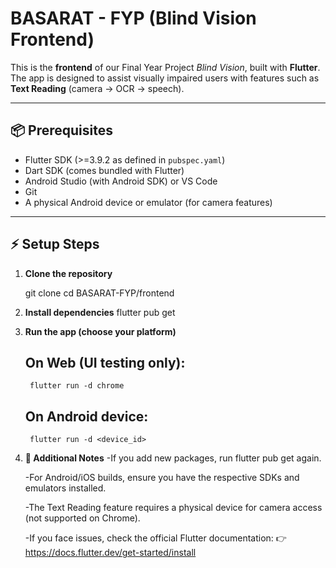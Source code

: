 # BASARAT - FYP (Blind Vision Frontend)

This is the **frontend** of our Final Year Project *Blind Vision*, built with **Flutter**.  
The app is designed to assist visually impaired users with features such as **Text Reading** (camera → OCR → speech).  

---

## 📦 Prerequisites
- Flutter SDK (>=3.9.2 as defined in `pubspec.yaml`)
- Dart SDK (comes bundled with Flutter)
- Android Studio (with Android SDK) or VS Code
- Git
- A physical Android device or emulator (for camera features)

---

## ⚡ Setup Steps
1. **Clone the repository**

   git clone <repo-url>
   cd BASARAT-FYP/frontend

2. **Install dependencies**
    flutter pub get


3. **Run the app (choose your platform)**

    ## On Web (UI testing only):
        flutter run -d chrome

    ## On Android device:
        flutter run -d <device_id>

4. **📝 Additional Notes**
    -If you add new packages,
         run flutter pub get again.

    -For Android/iOS builds, ensure you have the respective SDKs and emulators installed.

    -The Text Reading feature requires a physical device for camera access (not supported on Chrome).

    -If you face issues, check the official Flutter documentation:
    👉 https://docs.flutter.dev/get-started/install
